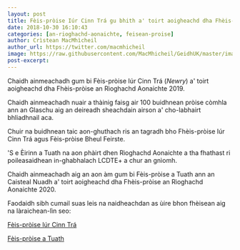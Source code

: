 ```yaml
---
layout: post
title: Fèis-pròise Iúr Cinn Trá gu bhith a' toirt aoigheachd dha Fhèis-pròise an Rìoghachd Aonaichte 2019
date: 2018-10-30 16:10:43
categories: [an-rioghachd-aonaichte, feisean-proise]
author: Crìstean MacMhìcheil
author_url: https://twitter.com/macmhicheil
image: https://raw.githubusercontent.com/MacMhicheil/GeidhUK/master/images/2018-10-30-feis-proise-iur-cinn-tra-gu-bhith-a-toirt-aoigheachd-dha-fheis-proise-an-rioghachd-aonaichte-2019.png
post-excerpt: 
---
```


Chaidh ainmeachadh gum bi Fèis-pròise Iúr Cinn Trá (<em>Newry</em>) a' toirt aoigheachd dha Fhèis-pròise an Rìoghachd Aonaichte 2019.

<!--more-->

Chaidh ainmeachadh nuair a thàinig faisg air 100 buidhnean pròise còmhla ann an Glaschu aig an deireadh sheachdain airson a' cho-labhairt bhliadhnail aca.

Chuir na buidhnean taic aon-ghuthach ris an tagradh bho Fhèis-pròise Iúr Cinn Trá agus Fèis-pròise Bheul Feirste.

'S e Èirinn a Tuath na aon phàirt dhen Rìoghachd Aonaichte a tha fhathast ri poileasaidhean in-ghabhalach LCDTE+ a chur an gnìomh.

Chaidh ainmeachadh aig an aon àm gum bi Fèis-pròise a Tuath ann an Caisteal Nuadh a' toirt aoigheachd dha Fhèis-pròise an Rìoghachd Aonaichte 2020.

Faodaidh sibh cumail suas leis na naidheachdan as ùire bhon fhèisean aig na làraichean-lìn seo:

[Fèis-pròise Iúr Cinn Trá](http://prideinnewry.com/)

[Fèis-pròise a Tuath](http://www.northern-pride.com/)
